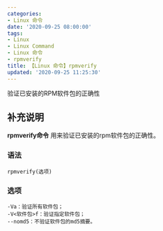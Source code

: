 ```yaml
---
categories:
- Linux 命令
date: '2020-09-25 08:00:00'
tags:
- Linux
- Linux Command
- Linux 命令
- rpmverify
title: 【Linux 命令】rpmverify
updated: '2020-09-25 11:25:30'
---
```


验证已安装的RPM软件包的正确性

## 补充说明

**rpmverify命令** 用来验证已安装的rpm软件包的正确性。

###  语法

```shell
rpmverify(选项)
```

###  选项

```shell
-Va：验证所有软件包；
-V<软件包>f：验证指定软件包；
--nomd5：不验证软件包的md5摘要。
```


<!-- Linux命令行搜索引擎：https://jaywcjlove.github.io/linux-command/ -->
